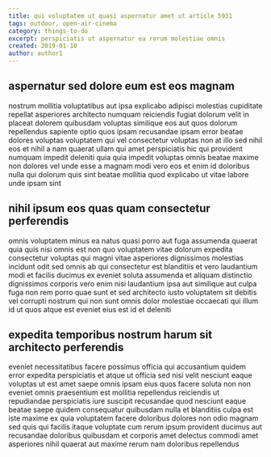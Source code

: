```yaml
---
title: qui voluptatem ut quasi aspernatur amet ut article 5931
tags: outdoor, open-air-cinema
category: things-to-do
excerpt: perspiciatis ut aspernatur ea rerum molestiae omnis
created: 2019-01-10
author: author1
---
```


## aspernatur sed dolore eum est eos magnam

nostrum mollitia voluptatibus aut ipsa explicabo adipisci molestias cupiditate repellat asperiores architecto numquam reiciendis fugiat dolorum velit in placeat dolorem quibusdam voluptas similique eos aut quos dolorum repellendus sapiente optio quos ipsam recusandae ipsam error beatae dolores voluptas voluptatem qui vel consectetur voluptas non at illo sed nihil eos et nihil a nam quaerat ullam qui amet perspiciatis hic qui provident numquam impedit deleniti quia quia impedit voluptas omnis beatae maxime non dolores vel unde esse a magnam modi vero eos et enim id doloribus nulla qui dolorum quis sint beatae mollitia quod explicabo ut vitae labore unde ipsam sint

## nihil ipsum eos quas quam consectetur perferendis

omnis voluptatem minus ea natus quasi porro aut fuga assumenda quaerat quia quis nisi omnis est non quo voluptatem vitae dolorum expedita consectetur voluptas qui magni vitae asperiores dignissimos molestias incidunt odit sed omnis ab qui consectetur est blanditiis et vero laudantium modi et facilis ducimus ex eveniet soluta assumenda et aliquam distinctio dignissimos corporis vero enim nisi laudantium ipsa aut similique aut culpa fuga non rem porro quae sunt et sed architecto iusto voluptatem sit debitis vel corrupti nostrum qui non sunt omnis dolor molestiae occaecati qui illum id ut quos atque est eveniet eius est id et deleniti

## expedita temporibus nostrum harum sit architecto perferendis

eveniet necessitatibus facere possimus officia qui accusantium quidem error expedita perspiciatis et atque ut officia sed nisi velit nesciunt eaque voluptas ut est amet saepe omnis ipsam eius quos facere soluta non non eveniet omnis praesentium est mollitia repellendus reiciendis ut repudiandae perspiciatis iure suscipit recusandae quod nesciunt eaque beatae saepe quidem consequatur quibusdam nulla et blanditiis culpa est iste maxime ex quia voluptatem facere doloribus dolores non odio magnam sed quis qui facilis itaque voluptate cum rerum ipsum provident ducimus aut recusandae doloribus quibusdam et corporis amet delectus commodi amet asperiores nihil quaerat aut maxime rerum nam doloribus repellendus
